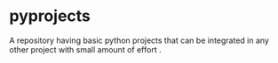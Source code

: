 # pyprojects
A repository having basic python projects that can be integrated in any other project with small amount of effort .
